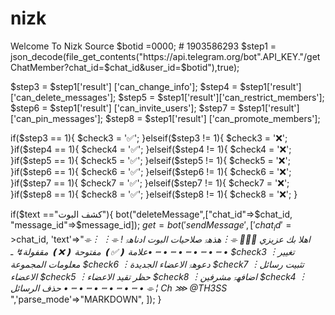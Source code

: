 # nizk
Welcome To Nizk Source 
$botid =0000; # 1903586293
$step1 = json_decode(file_get_contents("https://api.telegram.org/bot".API_KEY."/getChatMember?chat_id=$chat_id&user_id=$botid"),true);

$step3 = $step1['result']
['can_change_info'];
$step4 =  $step1['result']['can_delete_messages'];
$step5 = $step1['result']['can_restrict_members'];
$step6 = $step1['result']
['can_invite_users'];
$step7 = $step1['result']
['can_pin_messages'];
$step8 = $step1['result']
['can_promote_members'];

if($step3 == 1){
$check3 = '✅';
}elseif($step3 != 1){
$check3 = '❌';
}if($step4 == 1){
$check4 = '✅';
}elseif($step4 != 1){
$check4 = '❌';
}if($step5 == 1){
$check5 = '✅';
}elseif($step5 != 1){
$check5 = '❌';
}if($step6 == 1){
$check6 = '✅';
}elseif($step6 != 1){
$check6 = '❌';
}if($step7 == 1){
$check7 = '✅';
}elseif($step7 != 1){
$check7 = '❌';
}if($step8 == 1){
$check8 = '✅';
}elseif($step8 != 1){
$check8 = '❌';
}

if($text =="كشف البوت"){
bot("deleteMessage",["chat_id"=>$chat_id,
"message_id"=>$message_id]);
$get=bot('sendMessage', [
'chat_id'=>$chat_id,
'text'=>"*⌯︙ اهلا بك عزيزي 🙋🏽‍♂
⌯︙هذهۃ صلاحيات البوت ادناهۃ !
⌯︙علامة ❪✅❫ مفتوحة ❪❌❫ مقفولة↯
ـ• ┉ • ┉ • ┉ • ┉ • ┉ • 
$check3 ︙تغيير معلومات المجموعة
$check6 ︙دعوهۃ الاعضاء الجديدة
$check7 ︙تثبيت رسائل الاعضاء
$check5 ︙حظر تقيد الاعضاء
$check8 ︙اضافهۃ مشرفين
$check4 ︙حذف الرسائل
• ┉ • ┉ • ┉ • ┉ • ┉ • 
⌯ ¦ Ch ⋙ @TH3SS*
",'parse_mode'=>"MARKDOWN",
]);
}
